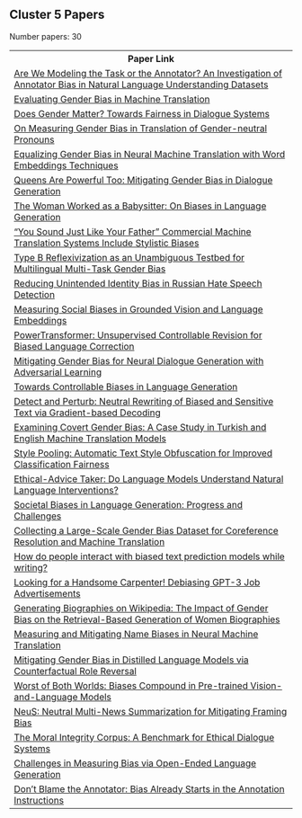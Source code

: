 ## Cluster 5 Papers

Number papers: 30
<html><table><tr>
<th>Paper Link</th>
</tr>
<tr>
<td><a href=https://www.semanticscholar.org/paper/0abcbdf40f872e6baf1c082811d4ae93df787698>Are We Modeling the Task or the Annotator? An Investigation of Annotator Bias in Natural Language Understanding Datasets</a></td>
</tr>
<tr>
<td><a href=https://www.semanticscholar.org/paper/1670a07b70f90cc4ddba71343e6a7ee4b5198595>Evaluating Gender Bias in Machine Translation</a></td>
</tr>
<tr>
<td><a href=https://www.semanticscholar.org/paper/5334e1857e910e2c7855c909c9495fb0ea28efbb>Does Gender Matter? Towards Fairness in Dialogue Systems</a></td>
</tr>
<tr>
<td><a href=https://www.semanticscholar.org/paper/004fbcb0f3248afcbc158d97d3b02f0ea42e137a>On Measuring Gender Bias in Translation of Gender-neutral Pronouns</a></td>
</tr>
<tr>
<td><a href=https://www.semanticscholar.org/paper/50154080ccbaec1a3b4ba401bebd94b80225d21a>Equalizing Gender Bias in Neural Machine Translation with Word Embeddings Techniques</a></td>
</tr>
<tr>
<td><a href=https://www.semanticscholar.org/paper/22d3dfd27bfd4ec00ab6d9744cec851982e9b89a>Queens Are Powerful Too: Mitigating Gender Bias in Dialogue Generation</a></td>
</tr>
<tr>
<td><a href=https://www.semanticscholar.org/paper/5019dbe8d1da5f128f4f373d6849095cf18fd519>The Woman Worked as a Babysitter: On Biases in Language Generation</a></td>
</tr>
<tr>
<td><a href=https://www.semanticscholar.org/paper/a5ccd107c08c5a73ee89aee00a15bc4a0c8f7397>“You Sound Just Like Your Father” Commercial Machine Translation Systems Include Stylistic Biases</a></td>
</tr>
<tr>
<td><a href=https://www.semanticscholar.org/paper/3cf1da52ee85335972533e56f9a5c1383ebbf2a3>Type B Reflexivization as an Unambiguous Testbed for Multilingual Multi-Task Gender Bias</a></td>
</tr>
<tr>
<td><a href=https://www.semanticscholar.org/paper/6cf0dcb9a1746faeea378c18e22fdff0f8f772df>Reducing Unintended Identity Bias in Russian Hate Speech Detection</a></td>
</tr>
<tr>
<td><a href=https://www.semanticscholar.org/paper/59bb7f41e72bae283f8aa2222b346956ee197a7a>Measuring Social Biases in Grounded Vision and Language Embeddings</a></td>
</tr>
<tr>
<td><a href=https://www.semanticscholar.org/paper/e02c114d6269f4781b0fa92f4e2c9376e7462906>PowerTransformer: Unsupervised Controllable Revision for Biased Language Correction</a></td>
</tr>
<tr>
<td><a href=https://www.semanticscholar.org/paper/0ec122ced09eda481239db7c6db6bb66ff635229>Mitigating Gender Bias for Neural Dialogue Generation with Adversarial Learning</a></td>
</tr>
<tr>
<td><a href=https://www.semanticscholar.org/paper/ddfcda2b255633b5d5ad8ad37a4f4cb45e60af5a>Towards Controllable Biases in Language Generation</a></td>
</tr>
<tr>
<td><a href=https://www.semanticscholar.org/paper/352c0a78f008fcac02a46cf27cbe8261631f084e>Detect and Perturb: Neutral Rewriting of Biased and Sensitive Text via Gradient-based Decoding</a></td>
</tr>
<tr>
<td><a href=https://www.semanticscholar.org/paper/a1715f0183fab5d4376143169251c1a5919e567a>Examining Covert Gender Bias: A Case Study in Turkish and English Machine Translation Models</a></td>
</tr>
<tr>
<td><a href=https://www.semanticscholar.org/paper/1d7a01914b6ba54c3ca76ecee51edc1ec1cd6984>Style Pooling: Automatic Text Style Obfuscation for Improved Classification Fairness</a></td>
</tr>
<tr>
<td><a href=https://www.semanticscholar.org/paper/6f9fc51102cf49bff4f4e2b336739a45f8389c80>Ethical-Advice Taker: Do Language Models Understand Natural Language Interventions?</a></td>
</tr>
<tr>
<td><a href=https://www.semanticscholar.org/paper/76a786b1acd6d1aca56e12a8a1db34569fdf9f3a>Societal Biases in Language Generation: Progress and Challenges</a></td>
</tr>
<tr>
<td><a href=https://www.semanticscholar.org/paper/d48d1e80b6ea9708fa3a09d1556a7ced3b147da2>Collecting a Large-Scale Gender Bias Dataset for Coreference Resolution and Machine Translation</a></td>
</tr>
<tr>
<td><a href=https://www.semanticscholar.org/paper/6a89148ec6f14d7e89d791febabc88537876ce5b>How do people interact with biased text prediction models while writing?</a></td>
</tr>
<tr>
<td><a href=https://www.semanticscholar.org/paper/8c90bfe05c06fd47eaec0f5b1662e06862572afe>Looking for a Handsome Carpenter! Debiasing GPT-3 Job Advertisements</a></td>
</tr>
<tr>
<td><a href=https://www.semanticscholar.org/paper/4919cd4ad287a3f0679846bd95c6805cb8dda4bd>Generating Biographies on Wikipedia: The Impact of Gender Bias on the Retrieval-Based Generation of Women Biographies</a></td>
</tr>
<tr>
<td><a href=https://www.semanticscholar.org/paper/e0fc811aa01ae11169aae97b58c8334f8ca173d8>Measuring and Mitigating Name Biases in Neural Machine Translation</a></td>
</tr>
<tr>
<td><a href=https://www.semanticscholar.org/paper/3c759e2f16bfde8d31189631e4893d3ac8ff05f2>Mitigating Gender Bias in Distilled Language Models via Counterfactual Role Reversal</a></td>
</tr>
<tr>
<td><a href=https://www.semanticscholar.org/paper/1e83a4a3cc65229403a5f90229007af957c12602>Worst of Both Worlds: Biases Compound in Pre-trained Vision-and-Language Models</a></td>
</tr>
<tr>
<td><a href=https://www.semanticscholar.org/paper/05fe77337bb43d4efd2c042c9bd5f044bb6e2271>NeuS: Neutral Multi-News Summarization for Mitigating Framing Bias</a></td>
</tr>
<tr>
<td><a href=https://www.semanticscholar.org/paper/6d23532a1e9a8116041fd5aac6b0ef8ddd6d8171>The Moral Integrity Corpus: A Benchmark for Ethical Dialogue Systems</a></td>
</tr>
<tr>
<td><a href=https://www.semanticscholar.org/paper/294292881447169461a6fcefbe8951b5b05528a8>Challenges in Measuring Bias via Open-Ended Language Generation</a></td>
</tr>
<tr>
<td><a href=https://www.semanticscholar.org/paper/3a6a97a50695d43d95a015bbb554b2bc0d40394e>Don’t Blame the Annotator: Bias Already Starts in the Annotation Instructions</a></td>
</tr>
</table></html>
